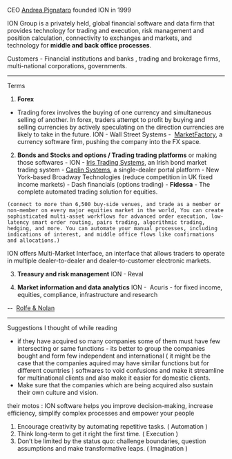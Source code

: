 
CEO [Andrea Pignataro](https://www.marketswiki.com/wiki/Andrea_Pignataro "Andrea Pignataro")
founded ION in 1999

ION Group is a privately held, global financial software and data firm that provides technology for trading and execution, risk management and position calculation, connectivity to exchanges and markets, and technology for **middle and back office processes**.

Customers - Financial institutions and banks , trading and brokerage firms, multi-national corporations, governments.



---
Terms

1. **Forex** 
- Trading forex involves the buying of one currency and simultaneous selling of another. In forex, traders attempt to profit by buying and selling currencies by actively speculating on the direction currencies are likely to take in the future.
ION - Wall Street Systems
       -  [MarketFactory](https://www.marketswiki.com/wiki/MarketFactory "MarketFactory"), a currency software firm, pushing the company into the FX space.
    
2. **Bonds and Stocks and options / Trading trading platforms** or making those softwares - 
ION - [Iris Trading Systems](https://www.marketswiki.com/wiki/index.php?title=Iris_Trading_Systems&action=edit&redlink=1 "Iris Trading Systems (page does not exist)"), an Irish bond market trading system
       - [Caplin Systems](https://www.marketswiki.com/wiki/index.php?title=Caplin_Systems&action=edit&redlink=1 "Caplin Systems (page does not exist)"), a single-dealer portal platform
       - New York-based Broadway Technologies (reduce competition in UK fixed income markets)
       - Dash financials (options trading)
       - **Fidessa** - The complete automated trading solution for equities.
       
`(connect to more than 6,500 buy-side venues, and trade as a member or non-member on every major equities market in the world, You can create sophisticated multi-asset workflows for advanced order execution, low-latency smart order routing, pairs trading, algorithmic trading, hedging, and more. You can automate your manual processes, including indications of interest, and middle office flows like confirmations and allocations.)`
   
ION offers Multi-Market Interface, an interface that allows traders to operate in multiple dealer-to-dealer and dealer-to-customer electronic markets.

3. **Treasury and risk management**
ION - Reval

4. **Market information and data analytics**
ION -  Acuris - for fixed income, equities, compliance, infrastructure and research

--  [Rolfe & Nolan](https://www.marketswiki.com/wiki/Rolfe_%26_Nolan "Rolfe & Nolan")


---
Suggestions I thought of while reading

- if they have acquired so many companies some of them must have few intersecting or same functions - its better to group the companies bought and form few independent and international ( it might be the case that the companies aquired may have similar functions but for different countries ) softwares to void confusions and make it streamline for multinational clients and also make it easier for domestic clients.
- Make sure that the companies which are being acquired also sustain their own culture and vision. 

their motos :
ION software helps you improve decision-making, increase efficiency, simplify complex processes and empower your people

1. Encourage creativity by automating repetitive tasks. ( Automation )
2. Think long-term to get it right the first time. ( Execution )
3. Don’t be limited by the status quo: challenge boundaries, question assumptions and make transformative leaps. ( Imagination )